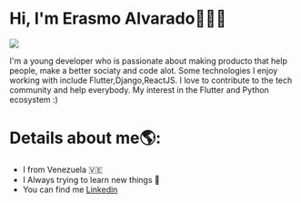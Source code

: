 # Hi, I'm Erasmo Alvarado👋🧑‍💻

![](https://cdn.pixabay.com/photo/2016/02/03/08/32/banner-1176677_960_720.jpg)

I'm a young developer who is passionate about making producto that help people, make a better sociaty and code alot. Some technologies I enjoy working with include Flutter,Django,ReactJS. I love to contribute to the tech community and help everybody. My interest in the Flutter and Python ecosystem :)

# Details about me🌎:

- I from Venezuela 🇻🇪
- I Always trying to learn new things 📖
- You can find me  [Linkedin](https://www.linkedin.com/ "link")
